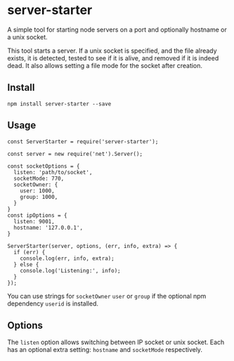 # server-starter

A simple tool for starting node servers on a port and optionally hostname or a unix socket.

This tool starts a server.
If a unix socket is specified, and the file already exists, it is detected, tested to see if it is alive, and removed if it is indeed dead.
It also allows setting a file mode for the socket after creation.

## Install

```
npm install server-starter --save
```

## Usage

```
const ServerStarter = require('server-starter');

const server = new require('net').Server();

const socketOptions = {
  listen: 'path/to/socket',
  socketMode: 770,
  socketOwner: {
    user: 1000,
    group: 1000,
  }
}
const ipOptions = {
  listen: 9001,
  hostname: '127.0.0.1',
}

ServerStarter(server, options, (err, info, extra) => {
  if (err) {
    console.log(err, info, extra);
  } else {
    console.log('Listening:', info);
  }
});
```

You can use strings for `socketOwner` `user` or `group` if the optional npm dependency `userid` is installed.

## Options

The `listen` option allows switching between IP socket or unix socket.
Each has an optional extra setting: `hostname` and `socketMode` respectively.
